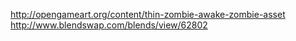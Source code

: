 http://opengameart.org/content/thin-zombie-awake-zombie-asset
http://www.blendswap.com/blends/view/62802